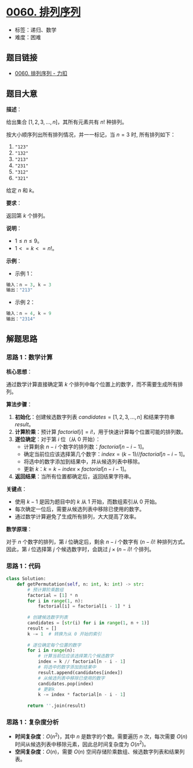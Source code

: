 # [0060. 排列序列](https://leetcode.cn/problems/permutation-sequence/)

- 标签：递归、数学
- 难度：困难

## 题目链接

- [0060. 排列序列 - 力扣](https://leetcode.cn/problems/permutation-sequence/)

## 题目大意

**描述**：

给出集合 $[1,2,3,...,n]$，其所有元素共有 $n!$ 种排列。

按大小顺序列出所有排列情况，并一一标记，当 $n = 3$ 时, 所有排列如下：

1. `"123"`
2. `"132"`
3. `"213"`
4. `"231"`
5. `"312"`
6. `"321"`

给定 $n$ 和 $k$。

**要求**：

返回第 $k$ 个排列。

**说明**：

- $1 \le n \le 9$。
- $1 <= k <= n!$。

**示例**：

- 示例 1：

```python
输入：n = 3, k = 3
输出："213"
```

- 示例 2：

```python
输入：n = 4, k = 9
输出："2314"
```

## 解题思路

### 思路 1：数学计算

**核心思想**：

通过数学计算直接确定第 $k$ 个排列中每个位置上的数字，而不需要生成所有排列。

**算法步骤**：

1. **初始化**：创建候选数字列表 $candidates = [1, 2, 3, ..., n]$ 和结果字符串 $result$。
2. **计算阶乘**：预计算 $factorial[i] = i!$，用于快速计算每个位置可能的排列数。
3. **逐位确定**：对于第 $i$ 位（从 0 开始）：
   - 计算剩余 $n-i$ 个数字的排列数：$factorial[n-i-1]$。
   - 确定当前位应该选择第几个数字：$index = (k-1) // factorial[n-i-1]$。
   - 将选中的数字添加到结果中，并从候选列表中移除。
   - 更新 $k$：$k = k - index \times factorial[n-i-1]$。
4. **返回结果**：当所有位置都确定后，返回结果字符串。

**关键点**：

- 使用 $k-1$ 是因为题目中的 $k$ 从 $1$ 开始，而数组索引从 $0$ 开始。
- 每次确定一位后，需要从候选列表中移除已使用的数字。
- 通过数学计算避免了生成所有排列，大大提高了效率。

**数学原理**：

对于 $n$ 个数字的排列，第 $i$ 位确定后，剩余 $n - i$ 个数字有 $(n - i)!$ 种排列方式。因此，第 $i$ 位选择第 $j$ 个候选数字时，会跳过 $j \times (n - i)!$ 个排列。

### 思路 1：代码

```python
class Solution:
    def getPermutation(self, n: int, k: int) -> str:
        # 预计算阶乘数组
        factorial = [1] * n
        for i in range(1, n):
            factorial[i] = factorial[i - 1] * i
        
        # 创建候选数字列表
        candidates = [str(i) for i in range(1, n + 1)]
        result = []
        k -= 1  # 转换为从 0 开始的索引
        
        # 逐位确定每个位置的数字
        for i in range(n):
            # 计算当前位应该选择第几个候选数字
            index = k // factorial[n - i - 1]
            # 将选中的数字添加到结果中
            result.append(candidates[index])
            # 从候选列表中移除已使用的数字
            candidates.pop(index)
            # 更新k
            k -= index * factorial[n - i - 1]
        
        return ''.join(result)
```

### 思路 1：复杂度分析

- **时间复杂度**：$O(n^2)$，其中 $n$ 是数字的个数。需要遍历 $n$ 次，每次需要 $O(n)$ 时间从候选列表中移除元素，因此总时间复杂度为 $O(n^2)$。
- **空间复杂度**：$O(n)$，需要 $O(n)$ 空间存储阶乘数组、候选数字列表和结果列表。
